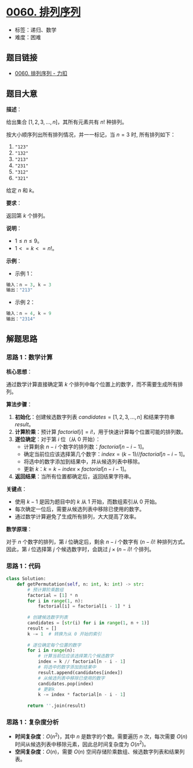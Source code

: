 # [0060. 排列序列](https://leetcode.cn/problems/permutation-sequence/)

- 标签：递归、数学
- 难度：困难

## 题目链接

- [0060. 排列序列 - 力扣](https://leetcode.cn/problems/permutation-sequence/)

## 题目大意

**描述**：

给出集合 $[1,2,3,...,n]$，其所有元素共有 $n!$ 种排列。

按大小顺序列出所有排列情况，并一一标记，当 $n = 3$ 时, 所有排列如下：

1. `"123"`
2. `"132"`
3. `"213"`
4. `"231"`
5. `"312"`
6. `"321"`

给定 $n$ 和 $k$。

**要求**：

返回第 $k$ 个排列。

**说明**：

- $1 \le n \le 9$。
- $1 <= k <= n!$。

**示例**：

- 示例 1：

```python
输入：n = 3, k = 3
输出："213"
```

- 示例 2：

```python
输入：n = 4, k = 9
输出："2314"
```

## 解题思路

### 思路 1：数学计算

**核心思想**：

通过数学计算直接确定第 $k$ 个排列中每个位置上的数字，而不需要生成所有排列。

**算法步骤**：

1. **初始化**：创建候选数字列表 $candidates = [1, 2, 3, ..., n]$ 和结果字符串 $result$。
2. **计算阶乘**：预计算 $factorial[i] = i!$，用于快速计算每个位置可能的排列数。
3. **逐位确定**：对于第 $i$ 位（从 0 开始）：
   - 计算剩余 $n-i$ 个数字的排列数：$factorial[n-i-1]$。
   - 确定当前位应该选择第几个数字：$index = (k-1) // factorial[n-i-1]$。
   - 将选中的数字添加到结果中，并从候选列表中移除。
   - 更新 $k$：$k = k - index \times factorial[n-i-1]$。
4. **返回结果**：当所有位置都确定后，返回结果字符串。

**关键点**：

- 使用 $k-1$ 是因为题目中的 $k$ 从 $1$ 开始，而数组索引从 $0$ 开始。
- 每次确定一位后，需要从候选列表中移除已使用的数字。
- 通过数学计算避免了生成所有排列，大大提高了效率。

**数学原理**：

对于 $n$ 个数字的排列，第 $i$ 位确定后，剩余 $n - i$ 个数字有 $(n - i)!$ 种排列方式。因此，第 $i$ 位选择第 $j$ 个候选数字时，会跳过 $j \times (n - i)!$ 个排列。

### 思路 1：代码

```python
class Solution:
    def getPermutation(self, n: int, k: int) -> str:
        # 预计算阶乘数组
        factorial = [1] * n
        for i in range(1, n):
            factorial[i] = factorial[i - 1] * i
        
        # 创建候选数字列表
        candidates = [str(i) for i in range(1, n + 1)]
        result = []
        k -= 1  # 转换为从 0 开始的索引
        
        # 逐位确定每个位置的数字
        for i in range(n):
            # 计算当前位应该选择第几个候选数字
            index = k // factorial[n - i - 1]
            # 将选中的数字添加到结果中
            result.append(candidates[index])
            # 从候选列表中移除已使用的数字
            candidates.pop(index)
            # 更新k
            k -= index * factorial[n - i - 1]
        
        return ''.join(result)
```

### 思路 1：复杂度分析

- **时间复杂度**：$O(n^2)$，其中 $n$ 是数字的个数。需要遍历 $n$ 次，每次需要 $O(n)$ 时间从候选列表中移除元素，因此总时间复杂度为 $O(n^2)$。
- **空间复杂度**：$O(n)$，需要 $O(n)$ 空间存储阶乘数组、候选数字列表和结果列表。
